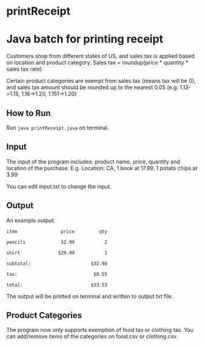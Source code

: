 # printReceipt
**<h1>Java batch for printing receipt</h1>**

Customers shop from different states of US, and sales tax is applied based on location and product category.
Sales tax = roundup(price * quantity * sales tax rate)

Certain product categories are exempt from sales tax (means tax will be 0), and sales tax amount should be
rounded up to the nearest 0.05 (e.g. 1.13->1.15, 1.16->1.20, 1.151->1.20)

**<h2>How to Run</h2>**

Run `java printReceipt.java` on terminal.

**<h2>Input</h2>**

The input of the program includes: product name, price, quantity and location of the purchase. 
E.g. Location: CA, 1 book at 17.99, 1 potato chips at 3.99

You can edit input.txt to change the input.

**<h2>Output</h2>**

An example output:

`item                price         qty`

`pencils             $2.99           2`

`shirt              $29.99           1`

`subtotal:                      $32.98`

`tax:                            $0.55`

`total:                         $33.53`

The output will be printed on terminal and written to output.txt file.

**<h2>Product Categories</h2>**
The program now only supports exemption of food tax or clothing tax. You can add/remove items of the categories on food.csv or clothing.csv.



